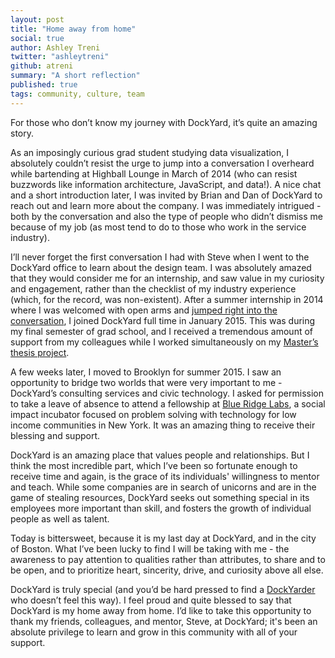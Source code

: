```yaml
---
layout: post
title: "Home away from home"
social: true
author: Ashley Treni
twitter: "ashleytreni"
github: atreni
summary: "A short reflection"
published: true
tags: community, culture, team
---
```


For those who don’t know my journey with DockYard, it’s quite an amazing story. 

As an imposingly curious grad student studying data visualization, I absolutely couldn’t resist the urge to jump into a conversation I overheard while bartending at Highball Lounge in March of 2014 (who can resist buzzwords like information architecture, JavaScript, and data!). A nice chat and a short introduction later, I was invited by Brian and Dan of DockYard to reach out and learn more about the company. I was immediately intrigued - both by the conversation and also the type of people who didn’t dismiss me because of my job (as most tend to do to those who work in the service industry).

I’ll never forget the first conversation I had with Steve when I went to the DockYard office to learn about the design team. I was absolutely amazed that they would consider me for an internship, and saw value in my curiosity and engagement, rather than the checklist of my industry experience (which, for the record, was non-existent). After a summer internship in 2014 where I was welcomed with open arms and [jumped right into the conversation](https://dockyard.com/blog/2014/07/18/design-as-conversation), I joined DockYard full time in January 2015. This was during my final semester of grad school, and I received a tremendous amount of support from my colleagues while I worked simultaneously on my [Master’s thesis project](http://www.designtaxonomy.com/#/standardimprovisations/).

A few weeks later, I moved to Brooklyn for summer 2015. I saw an opportunity to bridge two worlds that were very important to me - DockYard’s consulting services and civic technology. I asked for permission to take a leave of absence to attend a fellowship at [Blue Ridge Labs](http://labs.robinhood.org/), a social impact incubator focused on problem solving with technology for low income communities in New York. It was an amazing thing to receive their blessing and support.

DockYard is an amazing place that values people and relationships. But I think the most incredible part, which I’ve been so fortunate enough to receive time and again, is the grace of its individuals' willingness to mentor and teach. While some companies are in search of unicorns and are in the game of stealing resources, DockYard seeks out something special in its employees more important than skill, and fosters the growth of individual people as well as talent. 

Today is bittersweet, because it is my last day at DockYard, and in the city of Boston. What I’ve been lucky to find I will be taking with me - the awareness to pay attention to qualities rather than attributes, to share and to be open, and to prioritize heart, sincerity, drive, and curiosity above all else.

DockYard is truly special (and you’d be hard pressed to find a [DockYarder](https://medium.com/@sugarpirate/warning-breaking-changes-afeb2544d0f5#.ata8oqafn) who doesn’t feel this way). I feel proud and quite blessed to say that DockYard is my home away from home. I’d like to take this opportunity to thank my friends, colleagues, and mentor, Steve, at DockYard; it's been an absolute privilege to learn and grow in this community with all of your support.

